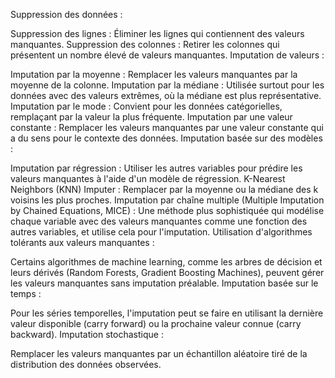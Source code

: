 Suppression des données :

Suppression des lignes : Éliminer les lignes qui contiennent des valeurs manquantes.
Suppression des colonnes : Retirer les colonnes qui présentent un nombre élevé de valeurs manquantes.
Imputation de valeurs :

Imputation par la moyenne : Remplacer les valeurs manquantes par la moyenne de la colonne.
Imputation par la médiane : Utilisée surtout pour les données avec des valeurs extrêmes, où la médiane est plus représentative.
Imputation par le mode : Convient pour les données catégorielles, remplaçant par la valeur la plus fréquente.
Imputation par une valeur constante : Remplacer les valeurs manquantes par une valeur constante qui a du sens pour le contexte des données.
Imputation basée sur des modèles :

Imputation par régression : Utiliser les autres variables pour prédire les valeurs manquantes à l'aide d'un modèle de régression.
K-Nearest Neighbors (KNN) Imputer : Remplacer par la moyenne ou la médiane des k voisins les plus proches.
Imputation par chaîne multiple (Multiple Imputation by Chained Equations, MICE) : Une méthode plus sophistiquée qui modélise chaque variable avec des valeurs manquantes comme une fonction des autres variables, et utilise cela pour l'imputation.
Utilisation d'algorithmes tolérants aux valeurs manquantes :

Certains algorithmes de machine learning, comme les arbres de décision et leurs dérivés (Random Forests, Gradient Boosting Machines), peuvent gérer les valeurs manquantes sans imputation préalable.
Imputation basée sur le temps :

Pour les séries temporelles, l'imputation peut se faire en utilisant la dernière valeur disponible (carry forward) ou la prochaine valeur connue (carry backward).
Imputation stochastique :

Remplacer les valeurs manquantes par un échantillon aléatoire tiré de la distribution des données observées.